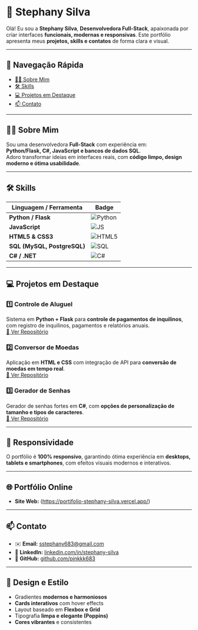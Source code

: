 # 🌸 **Stephany Silva**

Olá! Eu sou a **Stephany Silva**, **Desenvolvedora Full-Stack**, apaixonada por criar interfaces **funcionais, modernas e responsivas**. Este portfólio apresenta meus **projetos, skills e contatos** de forma clara e visual.  

---

## 🔗 **Navegação Rápida**

- [👩‍💻 Sobre Mim](#-sobre-mim)  
- [🛠️ Skills](#-skills)  
- [💻 Projetos em Destaque](#-projetos-em-destaque)  
- [📫 Contato](#-contato)  

---

## 👩‍💻 **Sobre Mim**

Sou uma desenvolvedora **Full-Stack** com experiência em:  
**Python/Flask, C#, JavaScript e bancos de dados SQL**.  
Adoro transformar ideias em interfaces reais, com **código limpo, design moderno e ótima usabilidade**.  

---

## 🛠️ **Skills**

| **Linguagem / Ferramenta** | **Badge** |
|----------------------------|-----------|
| **Python / Flask**         | ![Python](https://img.shields.io/badge/Python-3670A0?style=for-the-badge&logo=python&logoColor=white) |
| **JavaScript**             | ![JS](https://img.shields.io/badge/JavaScript-F7DF1E?style=for-the-badge&logo=javascript&logoColor=black) |
| **HTML5 & CSS3**           | ![HTML5](https://img.shields.io/badge/HTML5-E34F26?style=for-the-badge&logo=html5&logoColor=white) |
| **SQL (MySQL, PostgreSQL)**| ![SQL](https://img.shields.io/badge/SQL-4479A1?style=for-the-badge&logo=mysql&logoColor=white) |
| **C# / .NET**              | ![C#](https://img.shields.io/badge/C%23-239120?style=for-the-badge&logo=c-sharp&logoColor=white) |

---

## 💻 **Projetos em Destaque**

### 1️⃣ **Controle de Aluguel**
Sistema em **Python + Flask** para **controle de pagamentos de inquilinos**, com registro de inquilinos, pagamentos e relatórios anuais.  
[🔗 Ver Repositório](https://github.com/pinkkk683/Inquilinos_control)

### 2️⃣ **Conversor de Moedas**
Aplicação em **HTML e CSS** com integração de API para **conversão de moedas em tempo real**.  
[🔗 Ver Repositório](https://github.com/pinkkk683/conversor-de-moedas)

### 3️⃣ **Gerador de Senhas**
Gerador de senhas fortes em **C#**, com **opções de personalização de tamanho e tipos de caracteres**.  
[🔗 Ver Repositório](https://github.com/pinkkk683/Gerador-de-senhas)

---

## 📱 **Responsividade**

O portfólio é **100% responsivo**, garantindo ótima experiência em **desktops, tablets e smartphones**, com efeitos visuais modernos e interativos.  

---

## 🌐 **Portfólio Online**
- **Site Web:** (https://portifolio-stephany-silva.vercel.app/)

---

## 📫 **Contato**

- ✉️ **Email:** [sstephany683@gmail.com](mailto:sstephany683@gmail.com)  
- 🔗 **LinkedIn:** [linkedin.com/in/stephany-silva](https://www.linkedin.com/in/stephany-silva-442b3a2b8)  
- 🐙 **GitHub:** [github.com/pinkkk683](https://github.com/pinkkk683)  

---

## 🎨 **Design e Estilo**

- Gradientes **modernos e harmoniosos**  
- **Cards interativos** com hover effects  
- Layout baseado em **Flexbox e Grid**  
- Tipografia **limpa e elegante (Poppins)**  
- **Cores vibrantes** e consistentes  
